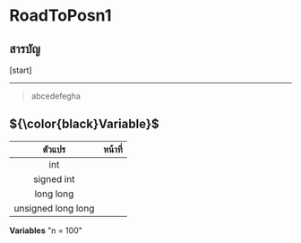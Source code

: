 # RoadToPosn1


## สารบัญ 
   [start]

--- 
> abcedefegha

## __${\color{black}Variable}$__

| ตัวแปร | หน้าที่ | 
|:---:|:---:|
| int |   |
| signed int |   |
| long long |   |
| unsigned long long |  |

**Variables**
"n = 100"
